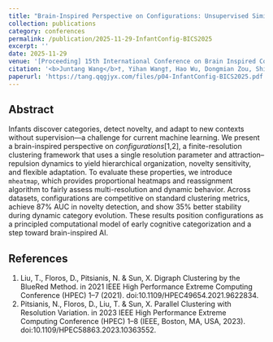 ```yaml
---
title: "Brain-Inspired Perspective on Configurations: Unsupervised Similarity and Early Cognition"
collection: publications
category: conferences
permalink: /publication/2025-11-29-InfantConfig-BICS2025
excerpt: ''
date: 2025-11-29
venue: '[Proceeding] 15th International Conference on Brain Inspired Cognitive Systems (BICS 2025)'
citation: '<b>Juntang Wang</b>†, Yihan Wang†, Hao Wu, Dongmian Zou, Shixin Xu (2025). &quot;Brain-Inspired Perspective on Configurations: Unsupervised Similarity and Early Cognition.&quot; <i>15th International Conference on Brain Inspired Cognitive Systems (BICS 2025)</i>.'
paperurl: 'https://tang.qqgjyx.com/files/p04-InfantConfig-BICS2025.pdf'
---
```


## Abstract

Infants discover categories, detect novelty, and adapt to new contexts without supervision—a challenge for current machine learning.
We present a brain-inspired perspective on *configurations*[1,2], a finite-resolution clustering framework that uses a single resolution parameter and attraction–repulsion dynamics to yield hierarchical organization, novelty sensitivity, and flexible adaptation.
To evaluate these properties, we introduce `mheatmap`, which provides proportional heatmaps and reassignment algorithm to fairly assess multi-resolution and dynamic behavior.
Across datasets, configurations are competitive on standard clustering metrics, achieve 87\% AUC in novelty detection, and show 35\% better stability during dynamic category evolution.
These results position configurations as a principled computational model of early cognitive categorization and a step toward brain-inspired AI.

## References

1. Liu, T., Floros, D., Pitsianis, N. & Sun, X. Digraph Clustering by the BlueRed Method. in 2021 IEEE High Performance Extreme Computing Conference (HPEC) 1–7 (2021). doi:10.1109/HPEC49654.2021.9622834.
2. Pitsianis, N., Floros, D., Liu, T. & Sun, X. Parallel Clustering with Resolution Variation. in 2023 IEEE High Performance Extreme Computing Conference (HPEC) 1–8 (IEEE, Boston, MA, USA, 2023). doi:10.1109/HPEC58863.2023.10363552.
